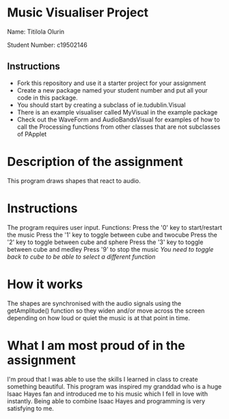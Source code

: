 # Music Visualiser Project

Name: Titilola Olurin

Student Number: c19502146

## Instructions
- Fork this repository and use it a starter project for your assignment
- Create a new package named your student number and put all your code in this package.
- You should start by creating a subclass of ie.tudublin.Visual
- There is an example visualiser called MyVisual in the example package
- Check out the WaveForm and AudioBandsVisual for examples of how to call the Processing functions from other classes that are not subclasses of PApplet

# Description of the assignment
This program draws shapes that react to audio.

# Instructions
The program requires user input.
Functions:
Press the '0' key to start/restart the music
Press the '1' key to toggle between cube and twocube
Press the '2' key to toggle between cube and sphere
Press the '3' key to toggle between cube and medley
Press '9' to stop the music
*You need to toggle back to cube to be able to select a different function*

# How it works
The shapes are synchronised with the audio signals using the getAmplitude() function so they widen 
and/or move across the screen depending on how loud or quiet the music is at that point in time.

# What I am most proud of in the assignment
I'm proud that I was able to use the skills I learned in class to create something beautiful.
This program was inspired my granddad who is a huge Isaac Hayes fan and introduced me to his music
which I fell in love with instantly. 
Being able to combine Isaac Hayes and programming is very satisfying to me.





